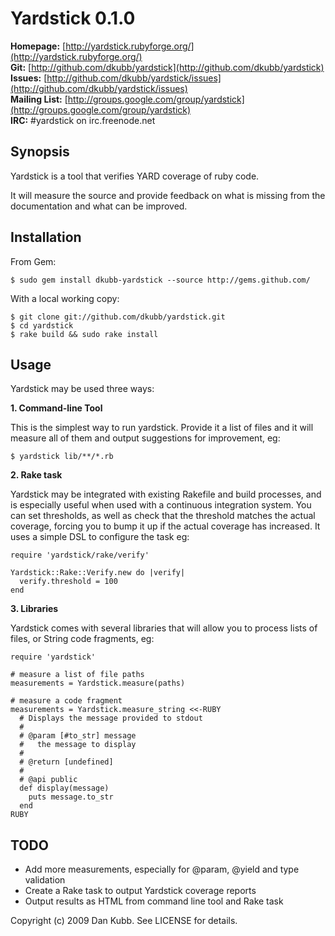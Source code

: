 Yardstick 0.1.0
===============

**Homepage:**     [http://yardstick.rubyforge.org/](http://yardstick.rubyforge.org/)<br />
**Git:**          [http://github.com/dkubb/yardstick](http://github.com/dkubb/yardstick)<br />
**Issues:**       [http://github.com/dkubb/yardstick/issues](http://github.com/dkubb/yardstick/issues)<br />
**Mailing List:** [http://groups.google.com/group/yardstick](http://groups.google.com/group/yardstick)<br />
**IRC:**          #yardstick on irc.freenode.net

Synopsis
--------

Yardstick is a tool that verifies YARD coverage of ruby code.

It will measure the source and provide feedback on what is missing from
the documentation and what can be improved.

Installation
------------

From Gem:

    $ sudo gem install dkubb-yardstick --source http://gems.github.com/

With a local working copy:

    $ git clone git://github.com/dkubb/yardstick.git
    $ cd yardstick
    $ rake build && sudo rake install

Usage
-----

Yardstick may be used three ways:

**1. Command-line Tool**

This is the simplest way to run yardstick.  Provide it a list of files
and it will measure all of them and output suggestions for improvement,
eg:

    $ yardstick lib/**/*.rb

**2. Rake task**

Yardstick may be integrated with existing Rakefile and build processes,
and is especially useful when used with a continuous integration system.
You can set thresholds, as well as check that the threshold matches the
actual coverage, forcing you to bump it up if the actual coverage has
increased.  It uses a simple DSL to configure the task eg:

    require 'yardstick/rake/verify'

    Yardstick::Rake::Verify.new do |verify|
      verify.threshold = 100
    end

**3. Libraries**

Yardstick comes with several libraries that will allow you to process
lists of files, or String code fragments, eg:

    require 'yardstick'

    # measure a list of file paths
    measurements = Yardstick.measure(paths)

    # measure a code fragment
    measurements = Yardstick.measure_string <<-RUBY
      # Displays the message provided to stdout
      #
      # @param [#to_str] message
      #   the message to display
      #
      # @return [undefined]
      #
      # @api public
      def display(message)
        puts message.to_str
      end
    RUBY

TODO
----

- Add more measurements, especially for @param, @yield and type
  validation
- Create a Rake task to output Yardstick coverage reports
- Output results as HTML from command line tool and Rake task

Copyright (c) 2009 Dan Kubb. See LICENSE for details.
